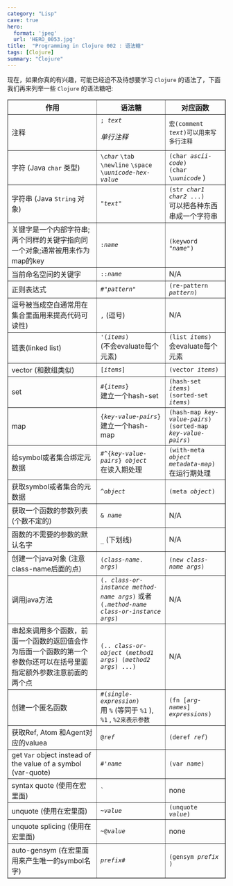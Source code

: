 ```yaml
---
category: "Lisp"
cave: true
hero:
  format: 'jpeg'
  url: 'HERO_0053.jpg'
title:  "Programming in Clojure 002 : 语法糖"
tags: [Clojure]
summary: "Clojure"
---
```

现在，如果你真的有兴趣，可能已经迫不及待想要学习 `Clojure` 的语法了，下面我们再来列举一些 `Clojure` 的语法糖吧:

<table border="1">
  <tbody>
   <tr>
    <th>作用</th>
    <th>语法糖</th>
    <th>对应函数</th>
   </tr>
   <tr>
    <td>注释</td>
    <td> <code class="prettyprint">; <em>text</em></code> &nbsp; <p> <em>单行注释</em> </p> </td>
    <td> <code class="prettyprint">宏(comment <em>text</em>)可以用来写多行注释</code> </td>
   </tr>
   <tr>
    <td> 字符 (Java <code class="prettyprint">char</code> 类型) </td>
    <td> <code class="prettyprint">\<em>char</em></code> <code class="prettyprint">\tab</code> <br /> <code class="prettyprint">\newline</code> <code class="prettyprint">\space</code> <br /> <code class="prettyprint">\u<em>unicode-hex-value</em></code> </td>
    <td> <code class="prettyprint">(char <em>ascii-code</em>)</code> <br /> <code class="prettyprint">(char \u<em>unicode</em></code> ) </td>
   </tr>
   <tr>
    <td> 字符串 (Java <code class="prettyprint">String</code> 对象) </td>
    <td> <code class="prettyprint">&quot;<em>text</em>&quot;</code> </td>
    <td> <code class="prettyprint">(str <em>char1</em> <em>char2</em> ...)</code> <br /> 可以把各种东西串成一个字符串 </td>
   </tr>
   <tr>
    <td>关键字是一个内部字符串;两个同样的关键字指向同一个对象;通常被用来作为map的key</td>
    <td> <code class="prettyprint">:<em>name</em></code> </td>
    <td> <code class="prettyprint">(keyword &quot;<em>name</em>&quot;)</code> </td>
   </tr>
   <tr>
    <td>当前命名空间的关键字</td>
    <td> <code class="prettyprint">::<em>name</em></code> </td>
    <td>N/A</td>
   </tr>
   <tr>
    <td>正则表达式</td>
    <td> <code class="prettyprint">#&quot;<em>pattern</em>&quot;</code> </td>
    <td> <code class="prettyprint">(re-pattern <em>pattern</em>)</code> </td>
   </tr>
   <tr>
    <td>逗号被当成空白通常用在集合里面用来提高代码可读性) </td>
    <td> <code class="prettyprint">,</code> (逗号)  </td>
    <td>N/A</td>
   </tr>
   <tr>
    <td>链表(linked list)</td>
    <td> <code class="prettyprint">'(<em>items</em>)</code> <br /> (不会evaluate每个元素)  </td>
    <td> <code class="prettyprint">(list <em>items</em>)</code> <br /> 会evaluate每个元素 </td>
   </tr>
   <tr>
    <td>vector (和数组类似) </td>
    <td> <code class="prettyprint">[<em>items</em>]</code> </td>
    <td> <code class="prettyprint">(vector <em>items</em>)</code> </td>
   </tr>
   <tr>
    <td>set</td>
    <td> <code class="prettyprint">#{<em>items</em>}</code> <br /> 建立一个hash-set </td>
    <td> <code class="prettyprint">(hash-set <em>items</em>)</code> <br /> <code class="prettyprint">(sorted-set <em>items</em>)</code> </td>
   </tr>
   <tr>
    <td>map</td>
    <td> <code class="prettyprint">{<em>key-value-pairs</em>}</code> <br /> 建立一个hash-map </td>
    <td> <code class="prettyprint">(hash-map <em>key-value-pairs</em>)</code> <br /> <code class="prettyprint">(sorted-map <em>key-value-pairs</em>)</code> </td>
   </tr>
   <tr>
    <td>给symbol或者集合绑定元数据</td>
    <td> <code class="prettyprint">#^{<em>key-value-pairs</em>} <em>object</em></code> <br /> 在读入期处理 </td>
    <td> <code class="prettyprint">(with-meta <em>object</em> <em>metadata-map</em>)</code> <br /> 在运行期处理 </td>
   </tr>
   <tr>
    <td>获取symbol或者集合的元数据</td>
    <td> <code class="prettyprint">^<em>object</em></code> </td>
    <td> <code class="prettyprint">(meta <em>object</em>)</code> </td>
   </tr>
   <tr>
    <td>获取一个函数的参数列表 (个数不定的) </td>
    <td> <code class="prettyprint">&amp; <em>name</em></code> </td>
    <td>N/A</td>
   </tr>
   <tr>
    <td>函数的不需要的参数的默认名字</td>
    <td> <code class="prettyprint">_</code> (下划线) </td>
    <td>N/A</td>
   </tr>
   <tr>
    <td>创建一个java对象 (注意class-name后面的点) </td>
    <td> <code class="prettyprint">(<em>class-name</em>. <em>args</em>)</code> </td>
    <td> <code class="prettyprint">(new <em>class-name</em> <em>args</em>)</code> </td>
   </tr>
   <tr>
    <td>调用java方法</td>
    <td> <code class="prettyprint">(. <em>class-or-instance</em> <em>method-name </em><em>args</em>)</code> 或者 <br /> <code class="prettyprint">(.<em>method-name</em> <em>class-or-instance </em><em>args</em>)</code> </td>
    <td>N/A</td>
   </tr>
   <tr>
    <td>串起来调用多个函数，前面一个函数的返回值会作为后面一个函数的第一个参数你还可以在括号里面指定额外参数注意前面的两个点</td>
    <td> <code class="prettyprint">(.. <em>class-or-object</em> (<em>method1 args</em>) (<em>method2 args</em>) ...)</code> </td>
    <td>N/A</td>
   </tr>
   <tr>
    <td>创建一个匿名函数</td>
    <td> <code class="prettyprint">#(<em>single-expression</em>)</code> <br /> 用 <code class="prettyprint">%</code> (等同于 <code class="prettyprint">%1</code> ), <code class="prettyprint">%1</code> , <code class="prettyprint">%2来表示参数</code> </td>
    <td> <code class="prettyprint">(fn [<em>arg-names</em>] <em>expressions</em>)</code> </td>
   </tr>
   <tr>
    <td>获取Ref, Atom 和Agent对应的valuea</td>
    <td> <code class="prettyprint">@<em>ref</em></code> </td>
    <td> <code class="prettyprint">(deref <em>ref</em>)</code> </td>
   </tr>
   <tr>
    <td> get <code class="prettyprint">Var</code> object instead of <br /> the value of a symbol (var-quote) </td>
    <td> <code class="prettyprint">#'<em>name</em></code> </td>
    <td> <code class="prettyprint">(var <em>name</em>)</code> </td>
   </tr>
   <tr>
    <td>syntax quote (使用在宏里面)</td>
    <td> <code class="prettyprint">`</code> </td>
    <td>none</td>
   </tr>
   <tr>
    <td>unquote (使用在宏里面)</td>
    <td> <code class="prettyprint">~<em>value</em></code> </td>
    <td> <code class="prettyprint">(unquote <em>value</em>)</code> </td>
   </tr>
   <tr>
    <td>unquote splicing (使用在宏里面)</td>
    <td> <code class="prettyprint">~@<em>value</em></code> </td>
    <td>none</td>
   </tr>
   <tr>
    <td>auto-gensym (在宏里面用来产生唯一的symbol名字)</td>
    <td> <code class="prettyprint"><em>prefix</em>#</code> </td>
    <td> <code class="prettyprint">(gensym <em>prefix</em> )</code> </td>
   </tr>
  </tbody>
 </table>

```lisp


```


